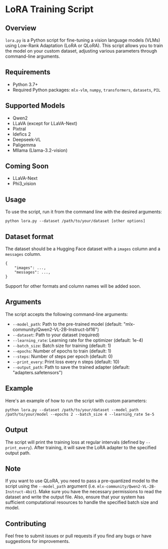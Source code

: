 # LoRA Training Script

## Overview

`lora.py` is a Python script for fine-tuning a vision language models (VLMs) using Low-Rank Adaptation (LoRA or QLoRA). This script allows you to train the model on your custom dataset, adjusting various parameters through command-line arguments.

## Requirements

- Python 3.7+
- Required Python packages: `mlx-vlm`, `numpy`, `transformers`, `datasets`, `PIL`

## Supported Models
- Qwen2
- LLaVA (except for LLaVA-Next)
- Pixtral
- Idefics 2
- Deepseek-VL
- Paligemma
- Mllama (Llama-3.2-vision)

## Coming Soon
- LLaVA-Next
- Phi3_vision

## Usage

To use the script, run it from the command line with the desired arguments:

```
python lora.py --dataset /path/to/your/dataset [other options]
```

## Dataset format

The dataset should be a Hugging Face dataset with a `images` column and a `messages` column.

```
{
    "images": ...,
    "messages": ...,
}
```

Support for other formats and column names will be added soon.

## Arguments

The script accepts the following command-line arguments:

- `--model_path`: Path to the pre-trained model (default: "mlx-community/Qwen2-VL-2B-Instruct-bf16")
- `--dataset`: Path to your dataset (required)
- `--learning_rate`: Learning rate for the optimizer (default: 1e-4)
- `--batch_size`: Batch size for training (default: 1)
- `--epochs`: Number of epochs to train (default: 1)
- `--steps`: Number of steps per epoch (default: 0)
- `--print_every`: Print loss every n steps (default: 10)
- `--output_path`: Path to save the trained adapter (default: "adapters.safetensors")

## Example

Here's an example of how to run the script with custom parameters:

```
python lora.py --dataset /path/to/your/dataset --model_path /path/to/your/model --epochs 2 --batch_size 4 --learning_rate 5e-5
```

## Output

The script will print the training loss at regular intervals (defined by `--print_every`). After training, it will save the LoRA adapter to the specified output path.

## Note

If you want to use QLoRA, you need to pass a pre-quantized model to the script using the `--model_path` argument (i.e. `mlx-community/Qwen2-VL-2B-Instruct-4bit`).
Make sure you have the necessary permissions to read the dataset and write the output file. Also, ensure that your system has sufficient computational resources to handle the specified batch size and model.

## Contributing

Feel free to submit issues or pull requests if you find any bugs or have suggestions for improvements.
